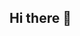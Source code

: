 ## Hi there 👋

<!--
**thach-dev/thach-dev** is a ✨ _special_ ✨ repository because its `README.md` (this file) appears on your GitHub profile.

Here are some ideas to get you started:
<h1 align="center">Hi 👋, I'm Thach-dev</h1>
<h3 align="center">A passionate frontend developer from VietNam</h3>

- 🔭 I’m currently working on **Cam Ranh International**

- 🌱 I’m currently learning **ReactJS, React Native, NodeJS**

- 👯 I’m looking to collaborate on **I want to work on Reactjs, React Native, Node JS**

- 🤝 I’m looking for help with **I'm looking for help on Reactjs, React Native, NodeJS**

- 💬 Ask me about **ReactJS, React Native, NodeJS**

- 📫 How to reach me **lehoangthach2k2@gmail.com**

- 📄 Know about my experiences [I used to work at AFR Solution <img align="center" src="https://pbs.twimg.com/profile_images/1540110841772929025/MqFqSjUU_400x400.jpg" alt="thach-devs" height="30" width="40" />, Ominext src="https://media.licdn.com/dms/image/v2/C4D0BAQH5BRZboaGKdw/company-logo_200_200/company-logo_200_200/0/1675930578164?e=2147483647&v=beta&t=yWA-PgB7hrZWHEePclN6mZEDcujAfAO5_EHHXL4ZkwU" alt="thach-devs" height="30" width="40" />, Cam Ranh International Airport src="https://encrypted-tbn0.gstatic.com/images?q=tbn:ANd9GcTtYhTOo8RKwTyZAdalKXh6r00XtSVmeRpvXQ&s" alt="thach-devs" height="30" width="40" />](I used to work at AFR Solution, Ominext, Cam Ranh International Airplane)

<h3 align="left">Connect with me:</h3>
<p align="left">
<a href="https://codesandbox.com/thach-devs" target="blank"><img align="center" src="https://raw.githubusercontent.com/rahuldkjain/github-profile-readme-generator/master/src/images/icons/Social/codesandbox.svg" alt="thach-devs" height="30" width="40" /></a>
</p>

<h3 align="left">Languages and Tools:</h3>
<p align="left"> <a href="https://www.w3schools.com/css/" target="_blank" rel="noreferrer"> <img src="https://raw.githubusercontent.com/devicons/devicon/master/icons/css3/css3-original-wordmark.svg" alt="css3" width="40" height="40"/> </a> <a href="https://www.w3.org/html/" target="_blank" rel="noreferrer"> <img src="https://raw.githubusercontent.com/devicons/devicon/master/icons/html5/html5-original-wordmark.svg" alt="html5" width="40" height="40"/> </a> <a href="https://developer.mozilla.org/en-US/docs/Web/JavaScript" target="_blank" rel="noreferrer"> <img src="https://raw.githubusercontent.com/devicons/devicon/master/icons/javascript/javascript-original.svg" alt="javascript" width="40" height="40"/> </a> <a href="https://www.mysql.com/" target="_blank" rel="noreferrer"> <img src="https://raw.githubusercontent.com/devicons/devicon/master/icons/mysql/mysql-original-wordmark.svg" alt="mysql" width="40" height="40"/> </a> <a href="https://nodejs.org" target="_blank" rel="noreferrer"> <img src="https://raw.githubusercontent.com/devicons/devicon/master/icons/nodejs/nodejs-original-wordmark.svg" alt="nodejs" width="40" height="40"/> </a> <a href="https://reactjs.org/" target="_blank" rel="noreferrer"> <img src="https://raw.githubusercontent.com/devicons/devicon/master/icons/react/react-original-wordmark.svg" alt="react" width="40" height="40"/> </a> <a href="https://reactnative.dev/" target="_blank" rel="noreferrer"> <img src="https://reactnative.dev/img/header_logo.svg" alt="reactnative" width="40" height="40"/> </a> </p>

-->
